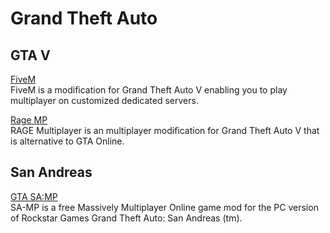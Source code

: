 # Grand Theft Auto  

## GTA V

[FiveM](https://fivem.net/)  
FiveM is a modification for Grand Theft Auto V enabling you to play multiplayer on customized dedicated servers. 

[Rage MP](https://rage.mp/?)  
RAGE Multiplayer is an multiplayer modification for Grand Theft Auto V that is alternative to GTA Online.

## San Andreas

[GTA SA:MP](https://www.sa-mp.com/)  
SA-MP is a free Massively Multiplayer Online game mod for the PC version of Rockstar Games Grand Theft Auto: San Andreas (tm). 
